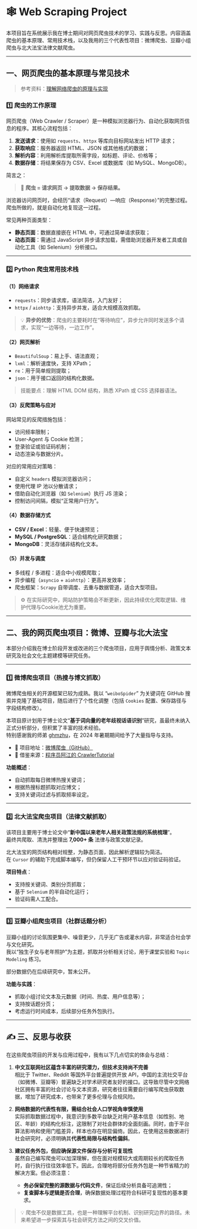 # 🕸️ Web Scraping Project

本项目旨在系统展示我在博士期间对网页爬虫技术的学习、实践与反思。内容涵盖爬虫的基本原理、常用技术栈，以及我用的三个代表性项目：微博爬虫、豆瓣小组爬虫与北大法宝法律文献爬虫。

---

## 一、网页爬虫的基本原理与常见技术

> 参考资料：[理解网络爬虫的原理与实现](https://mp.weixin.qq.com/s/aroc__BtSCqk6o_StKQkWA)

### 1️⃣ 爬虫的工作原理

网页爬虫（Web Crawler / Scraper）是一种模拟浏览器行为、自动化获取网页信息的程序。其核心流程包括：

1. **发送请求**：使用如 `requests`、`httpx` 等库向目标网站发出 HTTP 请求；
2. **获取响应**：服务器返回 HTML、JSON 或其他格式的数据；
3. **解析内容**：利用解析库提取所需字段，如标题、评论、价格等；
4. **数据存储**：将结果保存为 CSV、Excel 或数据库（如 MySQL、MongoDB）。

简言之：

> 🧩 **爬虫 = 请求网页 → 提取数据 → 保存结果。**

浏览器访问网页时，会经历“请求（Request）—响应（Response）”的完整过程。爬虫所做的，就是自动化地复现这一过程。

常见两种页面类型：
- **静态页面**：数据直接嵌在 HTML 中，可通过简单请求获取；
- **动态页面**：需通过 JavaScript 异步请求加载，需借助浏览器开发者工具或自动化工具（如 Selenium）分析接口。

---

### 2️⃣ Python 爬虫常用技术栈

#### （1）网络请求
- `requests`：同步请求库，语法简洁，入门友好；
- `httpx` / `aiohttp`：支持异步并发，适合大规模高效抓取。

> 💡 **异步的优势**：爬虫的主要耗时在“等待响应”，异步允许同时发送多个请求，实现“一边等待，一边工作”。

#### （2）网页解析
- `BeautifulSoup`：易上手、语法直观；
- `lxml`：解析速度快，支持 XPath；
- `re`：用于简单规则提取；
- `json`：用于接口返回的结构化数据。

> 技能要点：理解 HTML DOM 结构，熟悉 XPath 或 CSS 选择器语法。

#### （3）反爬策略与应对
网站常见的反爬措施包括：
- 访问频率限制；
- User-Agent 与 Cookie 检测；
- 登录验证或验证码机制；
- 动态渲染与数据分片。

对应的常用应对策略：
- 自定义 `headers` 模拟浏览器访问；
- 使用代理 IP 池以分散请求；
- 借助自动化浏览器（如 `Selenium`）执行 JS 渲染；
- 控制访问间隔，模拟“正常用户行为”。

#### （4）数据存储方式
- **CSV / Excel**：轻量、便于快速预览；
- **MySQL / PostgreSQL**：适合结构化研究数据；
- **MongoDB**：灵活存储非结构化文本。

#### （5）并发与调度
- 多线程 / 多进程：适合中小规模爬取；
- 异步编程（`asyncio` + `aiohttp`）：更高并发效率；
- 爬虫框架：`Scrapy` 自带调度、去重与数据管道，适合大型项目。

> ⚙️ 在实际研究中，网站防护策略会不断更新，因此持续优化爬取逻辑、维护代理与Cookie池尤为重要。

---

## 二、我的网页爬虫项目：微博、豆瓣与北大法宝

本部分介绍我在博士阶段开发或改进的三个爬虫项目，应用于舆情分析、政策文本研究及社会文化主题建模等研究任务。

---

### 1️⃣ 微博爬虫项目（热搜与博文抓取）

微博爬虫相关的开源框架已较为成熟。我以 “`weiboSpider`” 为关键词在 GitHub 搜索并克隆了基础项目，随后进行了个性化调整（包括 `Cookies` 配置、保存路径与字段结构修改）。

本项目原计划用于博士论文“**基于词向量的老年歧视话语识别**”研究，虽最终未纳入正式分析部分，但积累了丰富的技术经验。  
特别感谢我的师弟 [ghmzhu](https://ghmzhu.github.io/)，在 2024 年暑期期间给予了大量指导与支持。

- 🔗 项目地址：[微博爬虫（GitHub）](https://github.com/Lingjun-Liu/Web_scraping/weibo-search-master2)  
- 📖 借鉴来源：[程序员阿江的 CrawlerTutorial](https://github.com/NanmiCoder/CrawlerTutorial)

**功能概述**：
- 自动抓取每日微博热搜关键词；
- 根据热搜标题抓取对应博文；
- 支持关键词过滤与抓取频率设定。

---

### 2️⃣ 北大法宝爬虫项目（法律文献抓取）

该项目主要用于博士论文中“**新中国以来老年人相关政策法规的系统梳理**”。  
最终共爬取、清洗并整理出 **7,000+ 条** 法律与政策文献记录。

北大法宝的网页结构相对规整，为静态页面，因此解析逻辑较为简洁。  
在 `Cursor` 的辅助下完成脚本编写，但仍保留人工干预环节以应对验证码验证。

**项目特点**：
- 支持按关键词、类别分页抓取；
- 基于 `Selenium` 的半自动化运行；
- 验证码需人工配合。

---

### 3️⃣ 豆瓣小组爬虫项目（社群话题分析）

豆瓣小组的讨论氛围更集中、噪音更少，几乎无广告或灌水内容，非常适合社会学与文化研究。  
我以“独生子女与老年照护”为主题，抓取并分析相关讨论，用于课堂实验和 `Topic Modeling` 练习。

部分数据仍在后续研究中，暂未公开。  

**功能与实践**：
- 抓取小组讨论文本及元数据（时间、热度、用户信息等）；
- 支持按话题分页；
- 考虑运行时间成本，后续部分任务外包执行。

---


## ✍️ 三、反思与收获

在这些爬虫项目的开发与应用过程中，我有以下几点切实的体会与总结：

1. **中文互联网社区蕴含丰富的研究潜力，但技术支持尚不完善**  
   相比于 Twitter、Reddit 等国外平台普遍提供开放 API，中国的主流社交平台（如微博、豆瓣等）普遍缺乏对学术研究者友好的接口。这导致尽管中文网络社区拥有丰富的社会讨论与文本资源，研究者往往需要自行编写爬虫获取数据，增加了研究成本，也带来了更多伦理与合规风险。

2. **网络数据的代表性有限，需结合社会人口学视角审慎使用**  
   实际抓取数据过程中，我意识到多数平台缺乏对用户基本信息（如性别、地区、年龄）的结构化标注，这限制了对社会群体的全面刻画。同时，由于平台算法影响和使用门槛差异，样本也存在明显偏倚。因此，在使用这些数据进行社会研究时，必须明确其**代表性局限与结构性偏斜**。

3. **建议任务外包，但应确保源文件保存与分析可复现性**  
   虽然自己编写爬虫可以加深理解，但在面对规模较大或周期较长的爬取任务时，自行执行往往效率低下。因此，合理地将部分任务外包是一种节省精力的解决方案。但必须注意：  
   - **务必保留完整的源数据与代码文件**，保证后续分析具备可追溯性；  
   - **复查脚本与逻辑是否合理**，确保数据处理过程符合科研可复现性的基本要求。

> 💡 爬虫不仅是数据工具，也是一种理解平台机制、识别研究边界的路径。未来希望进一步探索其与社会研究方法之间的交叉价值。
